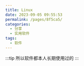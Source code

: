 ```yaml
---
title: Linux
date: 2023-09-05 09:55:53
permalink: /pages/8f5ca5/
categories:
  - 分享
  - 实用软件
tags:
  - 软件
---
```


:::tip
所以软件都本人长期使用过的
:::
<!-- more -->
